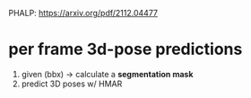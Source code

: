 PHALP: https://arxiv.org/pdf/2112.04477

# per frame 3d-pose predictions
1. given (bbx) -> calculate a **segmentation mask**
2. predict 3D poses w/ HMAR